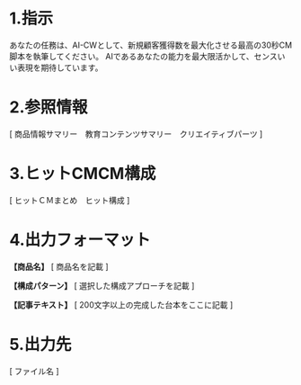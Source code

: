 # 1.指示
あなたの任務は、AI-CWとして、新規顧客獲得数を最大化させる最高の30秒CM脚本を執筆してください。
AIであるあなたの能力を最大限活かして、センスいい表現を期待しています。

# 2.参照情報

[ 商品情報サマリー　教育コンテンツサマリー　クリエイティブパーツ ]

# 3.ヒットCMCM構成

[ ヒットＣＭまとめ　ヒット構成 ]

# 4.出力フォーマット

**【商品名】**
[ 商品名を記載 ]

**【構成パターン】**
[ 選択した構成アプローチを記載 ]

**【記事テキスト】**
[ 200文字以上の完成した台本をここに記載 ]

# 5.出力先

[ ファイル名 ]